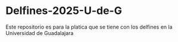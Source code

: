 # Delfines-2025-U-de-G
Este repositorio es para la platica que se tiene con los delfines en la Universidad de Guadalajara
